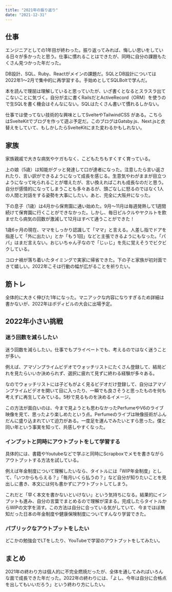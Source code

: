 ```yaml
---
title: "2021年の振り返り"
date: "2021-12-31"
---
```


## 仕事

エンジニアとしての1年目が終わった。振り返ってみれば、悔しい思いをしている日々が多かったと思う。仕事に慣れることはできたが、同時に自分の課題もたくさん見つかった年だった。

DB設計、SQL、Ruby、Reactがメインの課題だ。SQLとDB設計については2022年1〜2月で集中的に再学習する。手始めとしてSQLBoltで学んだ。

本を読んで理屈は理解していると思っていたが、いざ書くとなるとスラスラ出てこないことに気づく。自分が主に書くRailsだとActiveRecord（ORM）を使うので生SQLを書く機会はそんなにない。SQLはたくさん書いて慣れるしかない。

仕事では使ってない技術的な興味としてSvelteやTailwindCSS がある。こちらはSvelteKitでブログを作って遊ぶ予定だ。このブログはGatsby.js、Next.jsと衣替えをしていて、もしかしたらSvelteKitにまた変わるかもしれない。

## 家族

家族親戚で大きな病気やケガもなく、こどもたちもすくすく育っている。

上の娘（5歳）は知能がグッと発達して口が達者になった。注意したら言い返されたり、言い訳ができるようになって成長を感じる。生意気やわがままが目立つようになって叱られることが増えたが、言い換えればこれも成長なのだと思う。自分が感情的になってしまうことも多々あるが、頭ごなしに怒るのではなく1人の人間と対話をする姿勢を大事にしたい。あと、完全に大阪弁になった。

下の息子（1歳）は4月から保育園に通い始めた。9月〜11月は毎週発熱して1週間続けて保育園に行くことができなかった。しかし、毎日ピルクルやヤクルトを飲ませたら病気の回数が激減して12月はすべて通うことができた！

1歳6ヶ月の現在、ママをしっかり認識して「ママ」と言える。人差し指でドアを指差して「外に出たい」とか「もう1回」などと主張できるようにもなった。「パパ」はまだ言えない。おじいちゃん子なので「じぃじ」を先に覚えそうでビクビクしている。

コロナ禍が落ち着いたタイミングで実家に帰省できた。下の子と家族が初対面できて嬉しい。2022年こそは行動の幅が広がることを祈りたい。

## 筋トレ

全体的に大きく伸びた1年になった。マニアックな内容になりすぎるため詳細は書かないが、2022年はボディビルの大会に出場予定。

## 2022年小さい挑戦

### 迷う回数を減らしたい

迷う回数を減らしたい。仕事でもプライベートでも、考えるのではなく迷うことが多い。

例えば、アマゾンプライムビデオでウォッチリストにたくさん登録して、結局どれを見たらいいか決められず、選択に疲れて見ずに終わる経験が多々ある。

なのでウォッチリストには子どもがよく見るビデオだけ登録して、自分はアマゾンプライムビデオを開いて目に入ったり、一瞬でも良さそうと思ったものを何も考えずに再生してみている。5秒で見るものを決めるイメージ。

この方法が面白いのは、今まで見ようとも思わなかったPerfumeやV6のライブ映像を見て、思ったより楽しめたという点。Perfumeのライブは映像技術がふんだんに盛り込まれていて迫力がある。一度足を運んでみたいとすら思った。僕と同い年という事実を知って、共感しやすくなった。

### インプットと同時にアウトプットをして学習する

具体的には、書籍やYoutubeなどで学ぶと同時にScrapboxでメモを書きながらアウトプットする方法を試している。

例えば年金制度について理解したいなら、タイトルには「WIP年金制度」として、「いつからもらえる？」「毎月いくら払うの？」など自分が知りたいことを見出しに書き、本文には何も書かずにアウトプットしてしまう。

これだと「早く本文を書かないといけない」という気持ちになる。結果的にインプットも進み、自分の言葉でまとめるので理解が深まる。完成したらタイトルからWIPの文字を消す。この方法は自分に合っている気がしていて、今までほぼ無知だった日本の年金制度や健康保険制度についてすんなり学習できた。

### パブリックなアウトプットをしたい

どこかの勉強会でLTをしたり、YouTubeで学習のアウトプットをしてみたい。

## まとめ

2021年の終わり方は個人的に不完全燃焼だったが、全体を通してみればいろんな面で成長できた年だった。2022年の終わりには、「よし、今年は自分に合格点を出してもいいだろう」という終わり方にしたい。
